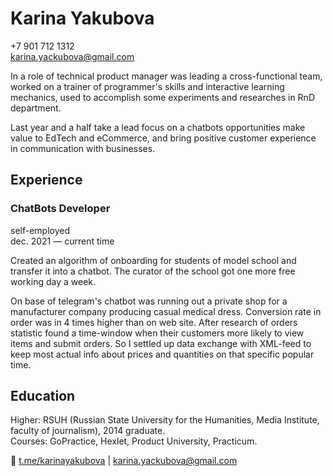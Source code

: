 # Karina Yakubova

+7 901 712 1312\
karina.yackubova@gmail.com

In a role of technical product manager was leading a cross-functional team, worked on a trainer of programmer's skills and interactive learning mechanics, used to accomplish some experiments and researches in RnD department.

Last year and a half take a lead focus on a chatbots opportunities make value to EdTech and eCommerce, and bring positive customer experience in communication with businesses.

## Experience
### ChatBots Developer
self-employed\
dec. 2021 — current time

Created an algorithm of onboarding for students of model school and transfer it into a chatbot. The curator of the school got one more free working day a week.

On base of telegram's chatbot was running out a private shop for a manufacturer company producing casual medical dress. Conversion rate in order was in 4 times higher than on web site. After research of orders statistic found a time-window when their customers more likely to view items and submit orders. So I settled up data exchange with XML-feed to keep most actual info about prices and quantities on that specific popular time.

## Education

Higher: RSUH (Russian State University for the Humanities, Media Institute, faculty of journalism), 2014 graduate.\
Courses: GoPractice, Hexlet, Product University, Practicum.

👋 [t.me/karinayakubova](t.me/karinayakubova) | karina.yackubova@gmail.com